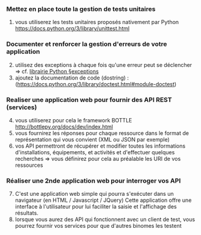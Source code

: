 ### Mettez en place toute la gestion de tests unitaires
1. vous utiliserez les tests unitaires proposés nativement par Python
    https://docs.python.org/3/library/unittest.html

### Documenter et renforcer la gestion d'erreurs de votre application
2. utilisez des exceptions à chaque fois qu'une erreur peut se déclencher
     => cf. [librairie Python §exceptions](https://docs.python.org/3.3/library/exceptions.html)
3. ajoutez la documentation de code (dostring) :
    (https://docs.python.org/3/library/doctest.html#module-doctest)

### Realiser une application web pour fournir des API REST (services)
4. vous utiliserez pour cela le framework BOTTLE
     http://bottlepy.org/docs/dev/index.html
5. vous fournirez les réponses pour chaque ressource dans le format de représentation
   qui vous convient (XML ou JSON par exemple)
6. vos API permettront de récupérer et modifier toutes les informations
   d'installations, équipements, et activités et d'effectuer quelques recherches
     => vous définirez pour cela au préalable les URI de vos ressources

### Réaliser une 2nde application web pour interroger vos API
7. C'est une application web simple qui pourra s'exécuter dans un navigateur
   (en HTML / Javascript / JQuery)
   Cette application offre une interface à l'utilisateur pour lui faciliter la saisie
   et l'affichage des résultats.
8. lorsque vous aurez des API qui fonctionnent avec un client de test,
   vous pourrez fournir vos services pour que d'autres binomes les testent

